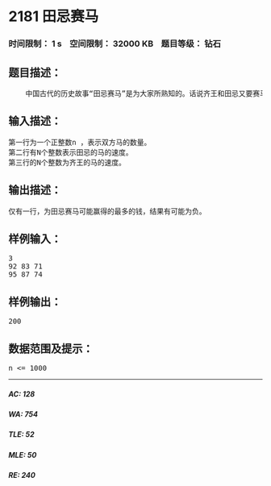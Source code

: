 # 2181 田忌赛马   
### 时间限制： 1 s&nbsp;&nbsp;&nbsp;&nbsp;空间限制： 32000 KB&nbsp;&nbsp;&nbsp;&nbsp;题目等级： 钻石  
## 题目描述：  

<pre>
    中国古代的历史故事“田忌赛马”是为大家所熟知的。话说齐王和田忌又要赛马了，他们各派出N匹马，每场比赛，输的一方将要给赢的一方200两黄金，如果是平局的话，双方都不必拿出钱。现在每匹马的速度值是固定而且已知的，而齐王出马也不管田忌的出马顺序。请问田忌该如何安排自己的马去对抗齐王的马，才能赢取最多的钱？
</pre>
  
  
## 输入描述：  

<pre>
第一行为一个正整数n ，表示双方马的数量。  
第二行有N个整数表示田忌的马的速度。  
第三行的N个整数为齐王的马的速度。
</pre>
  
  
## 输出描述：  

<pre>
仅有一行，为田忌赛马可能赢得的最多的钱，结果有可能为负。
</pre>
  
  
## 样例输入：  

<pre>
3  
92 83 71  
95 87 74
</pre>
  
  
## 样例输出：  

<pre>
200
</pre>
  
  
## 数据范围及提示：  

<pre>
n <= 1000
</pre>
  
  
***  

##### AC: 128  
##### WA: 754  
##### TLE: 52  
##### MLE: 50  
##### RE: 240  
